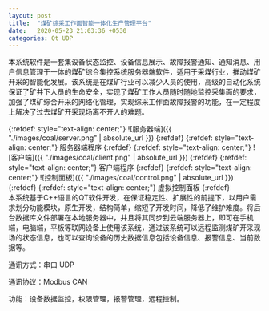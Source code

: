 ```yaml
---
layout: post
title:  "煤矿综采工作面智能一体化生产管理平台"
date:   2020-05-23 21:03:36 +0530
categories: Qt UDP
---
```

本系统软件是一套集设备状态监控、设备信息展示、故障报警通知、通知消息、用户信息管理于一体的煤矿综合集控系统服务器端软件，适用于采煤行业，推动煤矿开采的智能化发展。该系统是在煤矿行业可以减少人员的使用，高级的自动化系统保证了矿井下人员的生命安全，实现了煤矿工作人员随时随地监控采集面的要求，加强了煤矿综合开采的网络化管理，实现综采工作面故障报警的功能，在一定程度上解决了过去煤矿开采现场离不开人的难题。<br>

{:refdef: style="text-align: center;"}
![服务器端]({{ "./images/coal/server.png" | absolute_url }})
{:refdef}
{:refdef: style="text-align: center;"}
服务器端程序
{:refdef}
{:refdef: style="text-align: center;"}
![客户端]({{ "./images/coal/client.png" | absolute_url }})
{:refdef}
{:refdef: style="text-align: center;"}
客户端程序
{:refdef}
{:refdef: style="text-align: center;"}
![控制面板]({{ "./images/coal/control.png" | absolute_url }})
{:refdef}
{:refdef: style="text-align: center;"}
虚拟控制面板
{:refdef}
<br>
本系统基于C++语言的QT软件开发，在保证稳定性、扩展性的前提下，以用户需求划分功能模块，原生开发，结构简单，缩短了开发时间，降低了维护难度。将后台数据库文件部署在本地服务器中，并且将其同步到云端服务器上，即可在手机端，电脑端，平板等联网设备上使用该系统，通过该系统可以远程监测煤矿开采现场的状态信息，也可以查询设备的历史数据信息包括设备信息、报警信息、当前数据等。

通讯方式：串口 UDP

通讯协议：Modbus CAN

功能：设备数据监控，权限管理，报警管理，远程控制。



